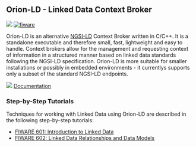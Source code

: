 <hr class="core" style="display:none"/>
<h2>Orion-LD - Linked Data Context Broker</h2>

[![](https://nexus.lab.fiware.org/repository/raw/public/badges/chapters/core.svg)](https://github.com/FIWARE/catalogue/blob/master/core/README.md)
[![fiware](https://nexus.lab.fiware.org/repository/raw/public/badges/stackoverflow/fiware.svg)](http://stackoverflow.com/questions/tagged/fiware)

Orion-LD is an alternative
[NGSI-LD](https://www.etsi.org/deliver/etsi_gs/CIM/001_099/009/01.01.01_60/gs_CIM009v010101p.pdf) Context Broker written
in C/C++. It is a standalone executable and therefore small, fast, lightweight and easy to handle. Context brokers allow
for the management and requesting context of information in a structured manner based on linked data standards following
the NGSI-LD specification. Orion-LD is more suitable for smaller installations or possibly in embedded environments - it
currentlys supports only a subset of the standard NGSI-LD endpoints.

![](https://fiware.github.io/academy/img/books.png)
[Documentation](https://github.com/FIWARE/context.Orion-LD/tree/develop/doc/manuals-ld)

<h3>Step-by-Step Tutorials</h3>

Techniques for working with Linked Data using Orion-LD are described in the following step-by-step tutorials:

-   [FIWARE 601: Introduction to Linked Data](https://fiware-tutorials.readthedocs.io/en/latest/linked-data)
-   [FIWARE 602: Linked Data Relationships and Data Models](https://fiware-tutorials.readthedocs.io/en/latest/relationships-linked-data)
